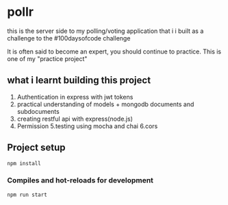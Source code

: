 # pollr
this is the server side to my polling/voting application that i i built as a challenge to the #100daysofcode challenge

It is often said to become an expert, you should continue to practice. This is one of my "practice project" 

## what i learnt building this project

1. Authentication in express with jwt tokens
2. practical understanding of models + mongodb documents and subdocuments
3. creating restful api with express(node.js)
4. Permission
5.testing using mocha and chai
6.cors

## Project setup
```
npm install
```
### Compiles and hot-reloads for development

```
npm run start
```
